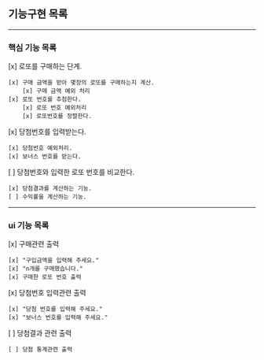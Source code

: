 ## 기능구현 목록 
<hr/>

### 핵심 기능 목록  

[x] 로또를 구매하는 단계.
    
    [x] 구매 금액을 받아 몇장의 로또를 구매하는지 계산.
        [x] 구매 금액 예외 처리
    [x] 로또 번호를 추첨한다.
        [x] 로또 번호 예외처리
        [x] 로또번호를 정렬한다.

[x] 당첨번호를 입력받는다.
    
    [x] 당첨번호 예외처리.
    [x] 보너스 번호를 받는다.

[ ] 당첨번호와 입력한 로또 번호를 비교한다.

    [x] 당첨결과를 계산하는 기능.
    [ ] 수익률을 계산하는 기능. 

<hr/>

### ui 기능 목록
[x] 구매관련 출력

    [x] "구입금액을 입력해 주세요."
    [x] "n개를 구매했습니다."
    [x] 구매한 로또 번호 출력

[x] 당첨번호 입력관련 출력

    [x] "당첨 번호를 입력해 주세요."
    [x] "보너스 번호를 입력해 주세요."

[ ] 당첨결과 관련 출력

    [ ] 당첨 통계관련 출력

 